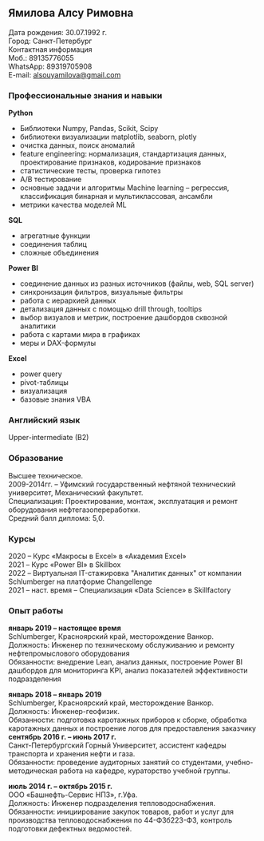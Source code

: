## Ямилова Алсу Римовна

Дата рождения: 30.07.1992 г.<br>
Город: Санкт-Петербург <br>
Контактная информация <br>
        Моб.: 89135776055 <br>
        WhatsApp: 89319705908 <br>
        E-mail: alsouyamilova@gmail.com <br>
        
### Профессиональные знания и навыки <br>   
**Python**
- Библиотеки Numpy, Pandas, Scikit, Scipy <br>   
- библиотеки визуализации matplotlib, seaborn, plotly <br>   
- очистка данных, поиск аномалий <br>   
- feature engineering: нормализация, стандартизация данных, проектирование признаков, кодирование признаков <br>   
-  статистические тесты, проверка гипотез <br>   
- A/B тестирование <br>   
- основные задачи и алгоритмы Machine learning – регрессия, классификация бинарная и мультиклассовая, ансамбли
- метрики качества моделей ML <br>   

**SQL**<br>   
- агрегатные функции<br>   
- соединения таблиц<br>   
- сложные объединения<br>   

**Power BI**<br>   
- соединение данных из разных источников (файлы, web, SQL server)<br>   
- синхронизация фильтров, визуальные фильтры<br>   
- работа с иерархией данных<br>   
- детализация данных с помощью drill through, tooltips<br>   
- выбор визуалов и метрик, построение дашбордов сквозной аналитики<br>   
- работа с картами мира в графиках<br>   
- меры и DAX-формулы<br>  

**Excel** <br>   
- power query<br>   
- pivot-таблицы<br>   
- визуализация<br>   
- базовые знания VBA<br>   

### Английский язык <br>
Upper-intermediate (B2) <br>

### Образование <br>
Высшее техническое.<br>
2009-2014гг. – Уфимский государственный нефтяной технический университет, Механический факультет.<br>
Специализация: Проектирование, монтаж, эксплуатация и ремонт оборудования  нефтегазопереработки.<br>
Средний балл диплома: 5,0.<br>

### Курсы<br>
2020 – Курс «Макросы в Excel» в  «Академия Excel»<br>
2021 – Курс «Power BI» в Skillbox<br>
2022 – Виртуальная IT-стажировка "Аналитик данных" от компании Schlumberger на платформе Changellenge<br>
2021 – наст. время – Специализация «Data Science» в  Skillfactory<br>

### Опыт работы
**январь 2019 – настоящее время** <br>
Schlumberger, Красноярский край, месторождение Ванкор.<br>
Должность: Инженер по техническому обслуживанию и ремонту нефтепромыслового оборудования<br>
Обязанности: внедрение Lean, анализ данных, построение Power BI дашбордов для мониторинга KPI, анализ показателей эффективности подразделения<br>

**январь 2018 – январь 2019**<br>
Schlumberger, Красноярский край, месторождение Ванкор.<br>
Должность: Инженер-геофизик.<br>
Обязанности: подготовка каротажных приборов к сборке, обработка каротажных данных и построение логов для предоставления заказчику<br>
**сентябрь 2016 г. – июнь 2017 г.**<br>
Санкт-Петербургский Горный Университет,  ассистент кафедры транспорта и хранения нефти и газа.<br>
Обязанности: проведение аудиторных занятий со студентами,  учебно-методическая работа на кафедре, кураторство учебной группы.<br>

**июль 2014 г. – октябрь 2015 г.** <br>
ООО «Башнефть-Сервис НПЗ», г.Уфа.<br>
Должность: Инженер подразделения тепловодоснабжения.<br>
Обязанности: инициирование закупок товаров, работ и услуг для производства тепловодоснабжения по 44-ФЗб223-ФЗ, контроль подготовки дефектных ведомостей.<br>


